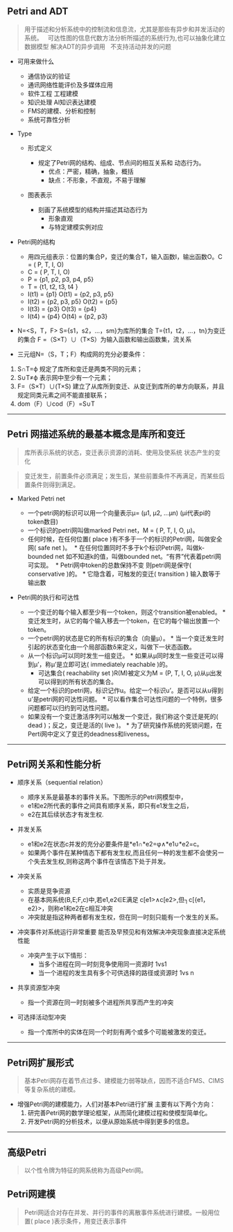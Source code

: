 ## Petri and ADT
> 用于描述和分析系统中的控制流和信息流，尤其是那些有异步和并发活动的系统。
   可达性图的信息代数方法分析所描述的系统行为,也可以抽象化建立数据模型 解决ADT的异步调用
   不支持活动并发的问题

* 可用来做什么
	* 通信协议的验证
	* 通讯网络性能评价及多媒体应用
	* 软件工程 工程建模
	* 知识处理 AI知识表达建模
	* FMS的建模、分析和控制
	* 系统可靠性分析
	
* Type
	* 形式定义
		* 规定了Petri网的结构、组成、节点间的相互关系和 动态行为。
			* 优点：严密，精确，抽象，概括
			* 缺点：不形象，不直观，不易于理解
			
	* 图表表示
		* 刻画了系统模型的结构并描述其动态行为
			* 形象直观
			* 与特定建模实例对应

* Petri网的结构
  * 用四元组表示：位置的集合P，变迁的集合T，输入函数I，输出函数O。C = ( P, T, I, O)
  * C = ( P, T, I, O)
  * P = {p1, p2, p3, p4, p5}
  * T = {t1, t2, t3, t4 }
  * I(t1) = {p1}    O(t1) = {p2, p3, p5}
  * I(t2) = {p2, p3, p5}   O(t2) = {p5} 
  * I(t3) = {p3}    O(t3) = {p4}
  * I(t4) = {p4}    O(t4) = {p2, p3}

* N=<S，T，F>
       S={s1，s2，…，sm}为库所的集合
       T={t1，t2，…，tn}为变迁的集合
       F =（S×T）∪（T×S）为输入函数和输出函数集，流关系

* 三元组N=（S，T；F）构成网的充分必要条件：

1.  S∩T=ф              规定了库所和变迁是两类不同的元素；
2.  S∪T≠ф             表示网中至少有一个元素；
3.  F=（S×T）∪(T×S)    建立了从库所到变迁、从变迁到库所的单方向联系，并且规定同类元素之间不能直接联系；
4.  dom（F）∪cod（F）=S∪T

---

## Petri 网描述系统的最基本概念是库所和变迁
> 库所表示系统的状态，变迁表示资源的消耗、使用及使系统
  状态产生的变化
	
>变迁发生，前置条件必须满足；发生后，某些前置条件不再满足，而某些后置条件则得到满足。

* Marked Petri net
  * 一个petri网的标识可以用一个向量表示μ= (μ1, μ2, …μn) (μi代表pi的token数目)
  * 一个标识的petri网叫做marked Petri net，M = ( P, T, I, O, μ)。
  * 任何时候，在任何位置( place )有不多于一个的标识的Petri网，叫做安全网( safe net )。
  * 在任何位置同时不多于k个标识Petri网，叫做k-bounded net 如不知道k的值，叫做bounded net。“有界”代表着petri网可实现。
  * Petri网中token的总数保持不变 则petri网是保守( conservative )的。
		* 它隐含着，可触发的变迁( transition ) 输入数等于输出数

* Petri网的执行和可达性
  * 一个变迁的每个输入都至少有一个token，则这个transition被enabled。
		* 变迁发生时，从它的每个输入移去一个token，在它的每个输出放置一个token。
  * 一个petri网的状态是它的所有标识的集合（向量μ）。
		* 当一个变迁发生时引起的状态变化由一个局部函数δ来定义，叫做下一状态函数。
  * 从一个标识μ可以同时发生一组变迁。
		* 如果从μ同时发生一些变迁可以得到μ’，称μ’是立即可达( immediately reachable )的。
	* 可达集合( reachability set )R(M)被定义为M = (P, T, I, O, μ)从μ出发可以得到的所有状态的集合。
  * 给定一个标识的petri网，标识记作u。给定一个标识u’。是否可以从u得到u’是petri网的可达性问题。
		* 可以看作集合可达性问题的一个特例，很多问题都可以归约到可达性问题。
  * 如果没有一个变迁激活序列可以触发一个变迁，我们称这个变迁是死的( dead )；反之，变迁是活的( live )。
		* 为了研究操作系统的死锁问题，在Perti网中定义了变迁的deadness和liveness。



--- 

## Petri网关系和性能分析

* 顺序关系（sequential relation）
	* 顺序关系是最基本的事件关系。下图所示的Petri网模型中，
  * e1和e2所代表的事件之间具有顺序关系，即只有e1发生之后，
  * e2在其后续状态才有发生权.

* 并发关系
	* e1和e2在状态c并发的充分必要条件是*e1∩*e2=φ∧*e1∪*e2=c。
	* 如果两个事件在某种情态下都有发生权,而且任何一种的发生都不会使另一个失去发生权,则称这两个事件在该情态下处于并发。

* 冲突关系
	* 实质是竞争资源
	* 在基本网系统(B,E;F,c)中,若e1,e2∈E满足
  	c[e1>∧c[e2>,但┐c[{e1，e2}>，则称e1和e2在c相互冲突
	* 冲突就是指这种两者都有发生权，但在同一时刻只能有一个发生的关系。

* 冲突事件对系统运行非常重要 能否及早预见和有效解决冲突现象直接决定系统性能
	* 冲突产生于以下情形：	
		* 当多个进程在同一时刻竞争使用同一资源时 1vs1
		* 当一个进程的发生具有多个可供选择的路径或资源时 1vs n 
* 共享资源型冲突
	* 指一个资源在同一时刻被多个进程所共享而产生的冲突
	
* 可选择活动型冲突
	* 指一个库所中的实体在同一个时刻有两个或多个可能被激发的变迁。 




--- 


## Petri网扩展形式
>基本Petri网存在着节点过多、建模能力弱等缺点，因而不适合FMS、CIMS等复杂系统的建模。
 
* 增强Petri网的建模能力，人们对基本Petri进行扩展 主要有以下两个方向： 
	1. 研完善Petri网的数学理论框架，从而简化建模过程和使模型简单化。
	2. 开发Petri网的分析技术，以便从原始系统中得到更多的信息。


---


## 高级Petri
>以个性令牌为特征的网系统称为高级Petri网。










## Petri网建模
> Petri网适合对存在并发、并行的事件的离散事件系统进行建模。一般用位置( place )表示条件，用变迁表示事件


